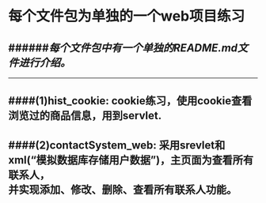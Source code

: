 #                                 每个文件包为单独的一个web项目练习  
######___每个文件包中有一个单独的README.md文件进行介绍。___
---------------------------------------------------------------------------------------------------------------------------------
---------------------------------------------------------------------------------------------------------------------------------
####(1)hist_cookie:
              cookie练习，使用cookie查看浏览过的商品信息，用到servlet. 
---------------------------------------------------------------------------------------------------------------------------------
####(2)contactSystem_web: 
             采用srevlet和xml(“模拟数据库存储用户数据”)，主页面为查看所有联系人，  
         并实现添加、修改、删除、查看所有联系人功能。
---------------------------------------------------------------------------------------------------------------------------------
